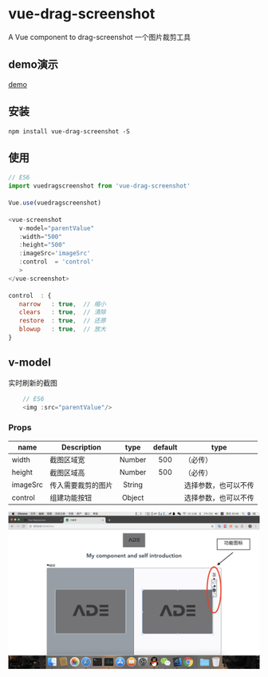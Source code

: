 # vue-drag-screenshot
 
A Vue component to drag-screenshot
一个图片裁剪工具
 ## demo演示
 [demo](https://wei-zhe.github.io/)
 
 ## 安装
 
 ```JS
 npm install vue-drag-screenshot -S
 ```
 
 ## 使用
 
 ```js
 // ES6
 import vuedragscreenshot from 'vue-drag-screenshot'
 
 Vue.use(vuedragscreenshot)

 <vue-screenshot 
    v-model="parentValue"
    :width="500"
    :height="500"
    :imageSrc='imageSrc'
    :control  = 'control'
    >
</vue-screenshot>

control  : {
    narrow   : true,  // 缩小
    clears   : true,  // 清除
    restore  : true,  // 还原
    blowup   : true,  // 放大
}
 ```

## v-model
实时刷新的截图

```js
    // ES6
    <img :src="parentValue"/>
 ```

### Props
 
 |   name   |  Description  |   type   | default | type |
 | -------- | ------------- | :------: | :-----: | ---- |
 | width    | 截图区域宽        | Number	| 500 |（必传）
 | height   | 截图区域高        | Number	| 500 |（必传）
 | imageSrc | 传入需要裁剪的图片 | String	 |     | 选择参数，也可以不传
 | control  | 组建功能按钮      | Object	|     | 选择参数，也可以不传
 
 ![dragScreenshot](./readmeimg/action.png)